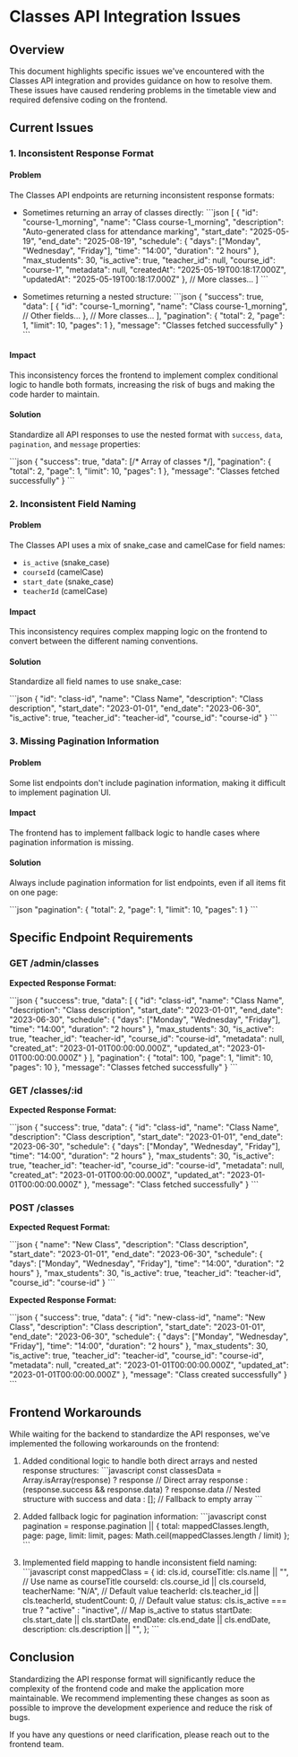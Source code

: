 # Classes API Integration Issues

## Overview

This document highlights specific issues we've encountered with the Classes API integration and provides guidance on how to resolve them. These issues have caused rendering problems in the timetable view and required defensive coding on the frontend.

## Current Issues

### 1. Inconsistent Response Format

#### Problem

The Classes API endpoints are returning inconsistent response formats:

- Sometimes returning an array of classes directly:
  \`\`\`json
  [
    {
      "id": "course-1_morning",
      "name": "Class course-1_morning",
      "description": "Auto-generated class for attendance marking",
      "start_date": "2025-05-19",
      "end_date": "2025-08-19",
      "schedule": {
        "days": ["Monday", "Wednesday", "Friday"],
        "time": "14:00",
        "duration": "2 hours"
      },
      "max_students": 30,
      "is_active": true,
      "teacher_id": null,
      "course_id": "course-1",
      "metadata": null,
      "createdAt": "2025-05-19T00:18:17.000Z",
      "updatedAt": "2025-05-19T00:18:17.000Z"
    },
    // More classes...
  ]
  \`\`\`

- Sometimes returning a nested structure:
  \`\`\`json
  {
    "success": true,
    "data": [
      {
        "id": "course-1_morning",
        "name": "Class course-1_morning",
        // Other fields...
      },
      // More classes...
    ],
    "pagination": {
      "total": 2,
      "page": 1,
      "limit": 10,
      "pages": 1
    },
    "message": "Classes fetched successfully"
  }
  \`\`\`

#### Impact

This inconsistency forces the frontend to implement complex conditional logic to handle both formats, increasing the risk of bugs and making the code harder to maintain.

#### Solution

Standardize all API responses to use the nested format with `success`, `data`, `pagination`, and `message` properties:

\`\`\`json
{
  "success": true,
  "data": [/* Array of classes */],
  "pagination": {
    "total": 2,
    "page": 1,
    "limit": 10,
    "pages": 1
  },
  "message": "Classes fetched successfully"
}
\`\`\`

### 2. Inconsistent Field Naming

#### Problem

The Classes API uses a mix of snake_case and camelCase for field names:

- `is_active` (snake_case)
- `courseId` (camelCase)
- `start_date` (snake_case)
- `teacherId` (camelCase)

#### Impact

This inconsistency requires complex mapping logic on the frontend to convert between the different naming conventions.

#### Solution

Standardize all field names to use snake_case:

\`\`\`json
{
  "id": "class-id",
  "name": "Class Name",
  "description": "Class description",
  "start_date": "2023-01-01",
  "end_date": "2023-06-30",
  "is_active": true,
  "teacher_id": "teacher-id",
  "course_id": "course-id"
}
\`\`\`

### 3. Missing Pagination Information

#### Problem

Some list endpoints don't include pagination information, making it difficult to implement pagination UI.

#### Impact

The frontend has to implement fallback logic to handle cases where pagination information is missing.

#### Solution

Always include pagination information for list endpoints, even if all items fit on one page:

\`\`\`json
"pagination": {
  "total": 2,
  "page": 1,
  "limit": 10,
  "pages": 1
}
\`\`\`

## Specific Endpoint Requirements

### GET /admin/classes

**Expected Response Format:**

\`\`\`json
{
  "success": true,
  "data": [
    {
      "id": "class-id",
      "name": "Class Name",
      "description": "Class description",
      "start_date": "2023-01-01",
      "end_date": "2023-06-30",
      "schedule": {
        "days": ["Monday", "Wednesday", "Friday"],
        "time": "14:00",
        "duration": "2 hours"
      },
      "max_students": 30,
      "is_active": true,
      "teacher_id": "teacher-id",
      "course_id": "course-id",
      "metadata": null,
      "created_at": "2023-01-01T00:00:00.000Z",
      "updated_at": "2023-01-01T00:00:00.000Z"
    }
  ],
  "pagination": {
    "total": 100,
    "page": 1,
    "limit": 10,
    "pages": 10
  },
  "message": "Classes fetched successfully"
}
\`\`\`

### GET /classes/:id

**Expected Response Format:**

\`\`\`json
{
  "success": true,
  "data": {
    "id": "class-id",
    "name": "Class Name",
    "description": "Class description",
    "start_date": "2023-01-01",
    "end_date": "2023-06-30",
    "schedule": {
      "days": ["Monday", "Wednesday", "Friday"],
      "time": "14:00",
      "duration": "2 hours"
    },
    "max_students": 30,
    "is_active": true,
    "teacher_id": "teacher-id",
    "course_id": "course-id",
    "metadata": null,
    "created_at": "2023-01-01T00:00:00.000Z",
    "updated_at": "2023-01-01T00:00:00.000Z"
  },
  "message": "Class fetched successfully"
}
\`\`\`

### POST /classes

**Expected Request Format:**

\`\`\`json
{
  "name": "New Class",
  "description": "Class description",
  "start_date": "2023-01-01",
  "end_date": "2023-06-30",
  "schedule": {
    "days": ["Monday", "Wednesday", "Friday"],
    "time": "14:00",
    "duration": "2 hours"
  },
  "max_students": 30,
  "is_active": true,
  "teacher_id": "teacher-id",
  "course_id": "course-id"
}
\`\`\`

**Expected Response Format:**

\`\`\`json
{
  "success": true,
  "data": {
    "id": "new-class-id",
    "name": "New Class",
    "description": "Class description",
    "start_date": "2023-01-01",
    "end_date": "2023-06-30",
    "schedule": {
      "days": ["Monday", "Wednesday", "Friday"],
      "time": "14:00",
      "duration": "2 hours"
    },
    "max_students": 30,
    "is_active": true,
    "teacher_id": "teacher-id",
    "course_id": "course-id",
    "metadata": null,
    "created_at": "2023-01-01T00:00:00.000Z",
    "updated_at": "2023-01-01T00:00:00.000Z"
  },
  "message": "Class created successfully"
}
\`\`\`

## Frontend Workarounds

While waiting for the backend to standardize the API responses, we've implemented the following workarounds on the frontend:

1. Added conditional logic to handle both direct arrays and nested response structures:
   \`\`\`javascript
   const classesData = Array.isArray(response) 
       ? response // Direct array response
       : (response.success && response.data) 
           ? response.data // Nested structure with success and data
           : []; // Fallback to empty array
   \`\`\`

2. Added fallback logic for pagination information:
   \`\`\`javascript
   const pagination = response.pagination || {
       total: mappedClasses.length,
       page: page,
       limit: limit,
       pages: Math.ceil(mappedClasses.length / limit)
   };
   \`\`\`

3. Implemented field mapping to handle inconsistent field naming:
   \`\`\`javascript
   const mappedClass = {
       id: cls.id,
       courseTitle: cls.name || "", // Use name as courseTitle
       courseId: cls.course_id || cls.courseId,
       teacherName: "N/A", // Default value
       teacherId: cls.teacher_id || cls.teacherId,
       studentCount: 0, // Default value
       status: cls.is_active === true ? "active" : "inactive", // Map is_active to status
       startDate: cls.start_date || cls.startDate,
       endDate: cls.end_date || cls.endDate,
       description: cls.description || "",
   };
   \`\`\`

## Conclusion

Standardizing the API response format will significantly reduce the complexity of the frontend code and make the application more maintainable. We recommend implementing these changes as soon as possible to improve the development experience and reduce the risk of bugs.

If you have any questions or need clarification, please reach out to the frontend team.
